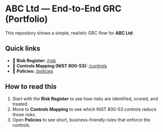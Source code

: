 # ABC Ltd — End-to-End GRC (Portfolio)

This repository shows a simple, realistic GRC flow for **ABC Ltd**:


## Quick links
- 📂 **Risk Register:** [/risk](./risk)
- 📂 **Controls Mapping (NIST 800-53):** [/controls](./controls)
- 📂 **Policies:** [/policies](./policies)

## How to read this
1) Start with the **Risk Register** to see how risks are identified, scored, and treated.  
2) Move to **Controls Mapping** to see which NIST 800-53 controls reduce those risks.  
3) Open **Policies** to see short, business-friendly rules that enforce the controls.
